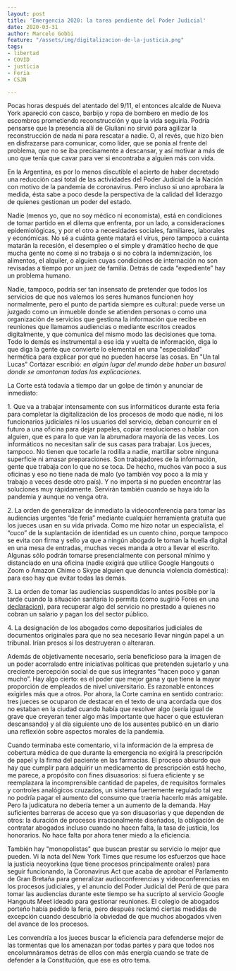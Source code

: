 ```yaml
---
layout: post
title: 'Emergencia 2020: la tarea pendiente del Poder Judicial'
date: 2020-03-31
author: Marcelo Gobbi
feature: "/assets/img/digitalizacion-de-la-justicia.png"
tags:
- libertad
- COVID
- justicia
- Feria
- CSJN

---
```

Pocas horas después del atentado del 9/11, el entonces alcalde de Nueva York apareció con casco, barbijo y ropa de bombero en medio de los escombros prometiendo reconstrucción y que la vida seguiría. Podría pensarse que la presencia allí de Giuliani no sirvió para agilizar la reconstrucción de nada ni para rescatar a nadie. O, al revés, que hizo bien en disfrazarse para comunicar, como líder, que se ponía al frente del problema, que no se iba precisamente a descansar, y así motivar a más de uno que tenía que cavar para ver si encontraba a alguien más con vida.

En la Argentina, es por lo menos discutible el acierto de haber decretado una reducción casi total de las actividades del Poder Judicial de la Nación con motivo de la pandemia de coronavirus. Pero incluso si uno aprobara la medida, ésta sabe a poco desde la perspectiva de la calidad del liderazgo de quienes gestionan un poder del estado.

Nadie (menos yo, que no soy médico ni economista), está en condiciones de tomar partido en el dilema que enfrenta, por un lado, a consideraciones epidemiológicas, y por el otro a necesidades sociales, familiares, laborales y económicas. No sé a cuánta gente matará el virus, pero tampoco a cuánta matarán la recesión, el desempleo o el simple y dramático hecho de que mucha gente no come si no trabaja o si no cobra la indemnización, los alimentos, el alquiler, o alguien cuyas condiciones de internación no son revisadas a tiempo por un juez de familia. Detrás de cada “expediente” hay un problema humano.

Nadie, tampoco, podría ser tan insensato de pretender que todos los servicios de que nos valemos los seres humanos funcionen hoy normalmente, pero el punto de partida siempre es cultural: puede verse un juzgado como un inmueble donde se atienden personas o como una organización de servicios que gestiona la información que recibe en reuniones que llamamos audiencias o mediante escritos creados digitalmente, y que comunica del mismo modo las decisiones que toma. Todo lo demás es instrumental a ese ida y vuelta de información, diga lo que diga la gente que convierte lo elemental en una "especialidad" hermética para explicar por qué no pueden hacerse las cosas. En "Un tal Lucas" Cortázar escribió: _en algún lugar del mundo debe haber un basural donde se amontonan todas las explicaciones._

La Corte está todavía a tiempo dar un golpe de timón y anunciar de inmediato:

1\. Que va a trabajar intensamente con sus informáticos durante esta feria para completar la digitalización de los procesos de modo que nadie, ni los funcionarios judiciales ni los usuarios del servicio, deban concurrir en el futuro a una oficina para dejar papeles, copiar resoluciones o hablar con alguien, que es para lo que van la abrumadora mayoría de las veces. Los informáticos no necesitan salir de sus casas para trabajar. Los jueces, tampoco. No tienen que tocarle la rodilla a nadie, martillar sobre ninguna superficie ni amasar preparaciones. Son trabajadores de la información, gente que trabaja con lo que no se toca. De hecho, muchos van poco a sus oficinas y eso no tiene nada de malo (yo también voy poco a la mía y trabajo a veces desde otro país). Y no importa si no pueden encontrar las soluciones muy rápidamente. Servirán también cuando se haya ido la pandemia y aunque no venga otra.

2\. La orden de generalizar de inmediato la videoconferencia para tomar las audiencias urgentes “de feria” mediante cualquier herramienta gratuita que los jueces usan en su vida privada. Como me hizo notar un especialista, el “cuco” de la suplantación de identidad es un cuento chino, porque tampoco se evita con firma y sello ya que a ningún abogado le toman la huella digital en una mesa de entradas, muchas veces manda a otro a llevar el escrito. Algunas sólo podrán tomarse presencialmente con personal mínimo y distanciado en una oficina (nadie exigirá que utilice Google Hangouts o Zoom o Amazon Chime o Skype alguien que denuncia violencia doméstica): para eso hay que evitar todas las demás.

3\. La orden de tomar las audiencias suspendidas lo antes posible por la tarde cuando la situación sanitaria lo permita (como sugirió Fores en una [declaracion](https://foresjusticia.org/2020/03/18/coronavirus-cuidar-la-salud-y-tambien-el-servicio-de-justicia/)), para recuperar algo del servicio no prestado a quienes no cobran un salario y pagan los del sector público.

4\. La designación de los abogados como depositarios judiciales de documentos originales para que no sea necesario llevar ningún papel a un tribunal. Irían presos si los destruyeran o alteraran.

Además de objetivamente necesario, sería beneficioso para la imagen de un poder acorralado entre iniciativas políticas que pretenden sujetarlo y una creciente percepción social de que sus integrantes “hacen poco y ganan mucho”. Hay algo cierto: es el poder que mejor gana y que tiene la mayor proporción de empleados de nivel universitario. Es razonable entonces exigirles más que a otros. Por ahora, la Corte camina en sentido contrario: tres jueces se ocuparon de destacar en el texto de una acordada que dos no estaban en la ciudad cuando había que resolver algo (sería igual de grave que creyeran tener algo más importante que hacer o que estuvieran descansando) y al día siguiente uno de los ausentes publicó en un diario una reflexión sobre aspectos morales de la pandemia.

Cuando terminaba este comentario, vi la información de la empresa de cobertura médica de que durante la emergencia no exigirá la prescripción de papel y la firma del paciente en las farmacias. El proceso absurdo que hay que cumplir para adquirir un medicamento de prescripción está hecho, me parece, a propósito con fines disuasorios: si fuera eficiente y se reemplazara la incomprensible cantidad de papeles, de requisitos formales y controles analógicos cruzados, un sistema fuertemente regulado tal vez no podría pagar el aumento del consumo que traería hacerlo más amigable. Pero la judicatura no debería temer a un aumento de la demanda. Hay suficientes barreras de acceso que ya son disuasorias y que dependen de otros: la duración de procesos irracionalmente diseñados, la obligación de contratar abogados incluso cuando no hacen falta, la tasa de justicia, los honorarios. No hace falta por ahora tener miedo a la eficiencia.

También hay "monopolistas" que buscan prestar su servicio lo mejor que pueden. Vi la nota del New York Times que resume los esfuerzos que hace la justicia neoyorkina (que tiene procesos principalmente orales) para seguir funcionando, la Coronavirus Act que acaba de aprobar el Parlamento de Gran Bretaña para generalizar audioconferencias y videoconferencias en los procesos judiciales, y el anuncio del Poder Judicial del Perú de que para tomar las audiencias durante este tiempo se ha sucripto al servicio Google Hangouts Meet ideado para gestionar reuniones. El colegio de abogados porteño había pedido la feria, pero después reclamó ciertas medidas de excepción cuando descubrió la obviedad de que muchos abogados viven del avance de los procesos.

Les convendría a los jueces buscar la eficiencia para defenderse mejor de las tormentas que los amenazan por todas partes y para que todos nos encolumnáramos detrás de ellos con más energía cuando se trate de defender a la Constitución, que ese es otro tema.